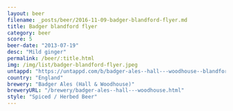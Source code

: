 ```yaml
---
layout: beer
filename: _posts/beer/2016-11-09-badger-blandford-flyer.md
title: Badger blandford flyer
category: beer
score: 5
beer-date: "2013-07-19"
desc: "Mild ginger"
permalink: /beer/:title.html
img: /img/list/badger-blandford-flyer.jpeg
untappd: "https://untappd.com/b/badger-ales--hall---woodhouse--blandford-flyer/31806"
country: "England"
brewery: "Badger Ales (Hall & Woodhouse)"
breweryURL: "/brewery/badger-ales--hall---woodhouse.html"
style: "Spiced / Herbed Beer"
---
```


